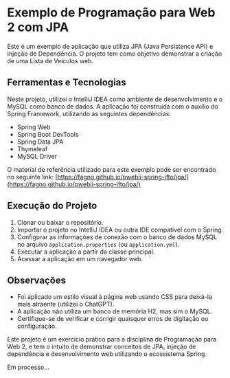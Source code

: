# Exemplo de Programação para Web 2 com JPA

Este é um exemplo de aplicação que utiliza JPA (Java Persistence API) e Injeção de Dependência. O projeto tem como objetivo demonstrar a criação de uma Lista de Veículos web.

## Ferramentas e Tecnologias

Neste projeto, utilizei o IntelliJ IDEA como ambiente de desenvolvimento e o MySQL como banco de dados. A aplicação foi construída com o auxílio do Spring Framework, utilizando as seguintes dependências:
- Spring Web
- Spring Boot DevTools
- Spring Data JPA
- Thymeleaf
- MySQL Driver

O material de referência utilizado para este exemplo pode ser encontrado no seguinte link: [https://fagno.github.io/pwebii-spring-ifto/jpa/](https://fagno.github.io/pwebii-spring-ifto/jpa/)

## Execução do Projeto

1. Clonar ou baixar o repositório.
2. Importar o projeto no IntelliJ IDEA ou outra IDE compatível com o Spring.
3. Configurar as informações de conexão com o banco de dados MySQL no arquivo `application.properties` (ou `application.yml`).
4. Executar a aplicação a partir da classe principal.
5. Acessar a aplicação em um navegador web.

## Observações

- Foi aplicado um estilo visual à página web usando CSS para deixá-la mais atraente (utilizei o ChatGPT).
- A aplicação não utiliza um banco de memória H2, mas sim o MySQL.
- Certifique-se de verificar e corrigir quaisquer erros de digitação ou configuração.

Este projeto é um exercício prático para a disciplina de Programação para Web 2, e tem o intuito de demonstrar conceitos de JPA, injeção de dependência e desenvolvimento web utilizando o ecossistema Spring.

Em processo...
